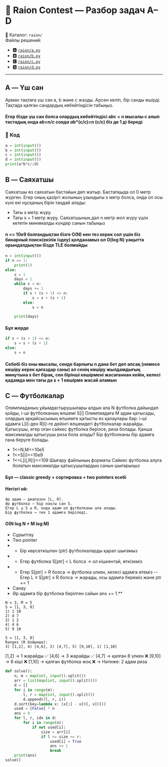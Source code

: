 # 🧩 Raion Contest — Разбор задач A–D

📂 Каталог: `raion/`  
Файлы решений:
- 🅰 [`raion/a.py`](raion/A.py)
- 🅱 [`raion/b.py`](raion/B.py)
- 🅲 [`raion/c.py`](raion/C.py)
- 🅳 [`raion/d.py`](raion/D.py)

---

## A — Үш сан
Арман тақтаға үш сан a, b және c жазды. Арсен келiп, бiр санды өшiрдi. Тақтада қалған сандардың көбейтiндiсiн табыңыз.
#### Егер бізде үш сан болса олардың көбейтіндісі a*b*c = n  мысалы с алып тастадық онда a*b=n/c  сонда a*b*(c/c)=n    (c/c) біз де 1 ді береді
### 📜 Код
```Python
a = int(input())
b = int(input())
c = int(input())
d = int(input())
print(a*b*c//d)
```
## B — Саяхатшы
Саяхатшы өз саяхатын бастайын деп жатыр. Бастапқыда ол 0 метр жүрген. Егер оның қазiргi
жолының ұзындығы s метр болса, онда ол осы күнi екi нұсқаның бiрiн таңдай алады:
-  Тағы s метр жүру.
- Тағы s + 1 метр жүру.
Саяхатшының дәл n метр жол жүру үшiн кететiн минималды күндер санын табыңыз
#### n <= 10e9 болғандықтан бізге O(N) нен тез керек сол үшін біз бинарный поиск(екілік іздеу) қолданамыз ол O(log N) уақытта орындалдықтан бізде TLE болмайды 

```Python
n = int(input())
if n == 1:
    print(1)
else:
	s = 1  
	days = 1
	while s < n:
	    days += 1
	    if s + (s + 1) <= n:
	        s = s + (s + 1)
	    else:
	        s = n  
	
	print(days)
```
#### Бұл жерде 
```Python
if s + (s + 1) <= n:
    s = s + (s + 1)
else:
    s = n
```
#### Себебі біз оны мысалы, сенде барлығы n дана бет деп алсақ (немесе көшіру керек қағаздар саны) ал сенің көшіру жылдамдығың минутына x бет бірақ, сен бірінші көшірмені жасағаннан кейін, келесі қадамда мен тағы да s + 1 көшірме жасай аламын
## C — Футболкалар
Олимпиаданың ұйымдастырушылары алдын ала N футболка дайындап қойды, i-шi футболканың өлшемi S[i]
Олимпиадаға M адам қатысады, олардың әрқайсысының өлшемге қатысты өз
қалаулары бар: i-шi адамға L[i]-ден R[i]-ге дейiнгi өлшемдегi футболкалар жарайды. Қатысушы, егер
оған сәйкес футболка берiлсе, риза болады. Қанша максималды қатысушы риза бола алады? Бiр
футболканы бiр адамға ғана беруге болады.
- 1<=N,M<=10e5
- 1<=S[i]<=10e9
- 1<=L[i],R[i]<=109
Шығару файлының форматы
Сәйкес футболка алуға болатын максималды қатысушылардың санын шығарыңыз
#### Бұл — classic greedy + сортировка + two pointers есебі
#### Негізгі ой: 
	Әр адам — диапазон [L, R].
	Әр футболка — бір нақты сан S.
	Егер L ≤ S ≤ R, онда адам ол футболканы ала алады.
	Бір футболка → тек 1 адамға беріледі.
#### O(N log N + M log M)
- Сұрыптау
- Two pointer
- - Бір көрсеткішпен (ptr) футболкаларды қарап шығамыз
- - Егер футболка S[ptr] < L болса → ол кішкентай, өткіземіз
- - Егер S[ptr] > R болса → футболка үлкен, келесі адамға өтеміз
--  Егер L ≤ S[ptr] ≤ R болса → жарады, осы адамға береміз және ptr += 1
- Санау
- Әр адамға бір футболка берілген сайын ans += 1.**
```Test
N = 3, M = 5
S = [1, 3, 8]
1) 1 10
2) 4 7
3) 1 2
4) 4 6
5) 9 10

S = [1, 3, 8]
Ranges (R бойынша): 
3) [1,2], 4) [4,6], 2) [4,7], 5) [9,10], 1) [1,10]
```
[1,2] → 1 жарайды ✅
[4,6] → 3 жарайды ✅
[4,7] → қалған 8 үлкен ❌
[9,10] → 8 кіші ❌
[1,10] → қалған футболка жоқ ❌
→ Нәтиже: 2 адам риза

```Python
def solve():
    n, m = map(int, input().split())
    arr = list(map(int, input().split()))
    d = []
    for i in range(m):
        l, r = map(int, input().split())
        d.append((l, r, i))
    d.sort(key=lambda x: (x[1] - x[0], x[0]))
    used = [False] * n
    ans = 0
    for l, r, idx in d:
        for i in range(n):
            if not used[i]:
                size = arr[i]
                if l <= size <= r:
                    used[i] = True
                    ans += 1
                    break
    print(ans)
solve()
```
